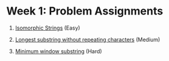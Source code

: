 # Week 1: Problem Assignments

1. [Isomorphic Strings](https://leetcode.com/problems/isomorphic-strings/) (Easy)

2. [Longest substring without repeating characters](https://leetcode.com/problems/longest-substring-without-repeating-characters/) (Medium)

3. [Minimum window substring](https://leetcode.com/problems/minimum-window-substring/) (Hard)
